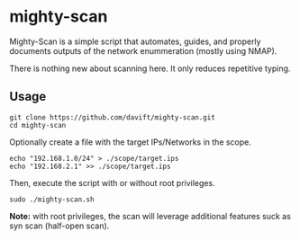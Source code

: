 # mighty-scan

Mighty-Scan is a simple script that automates, guides, and properly documents outputs of the network enummeration (mostly using NMAP).

There is nothing new about scanning here. It only reduces repetitive typing.

## Usage

```
git clone https://github.com/davift/mighty-scan.git
cd mighty-scan
```

Optionally create a file with the target IPs/Networks in the scope.

```
echo "192.168.1.0/24" > ./scope/target.ips
echo "192.168.2.1" >> ./scope/target.ips
```

Then, execute the script with or without root privileges.

```
sudo ./mighty-scan.sh
```

**Note:** with root privileges, the scan will leverage additional features suck as syn scan (half-open scan).

